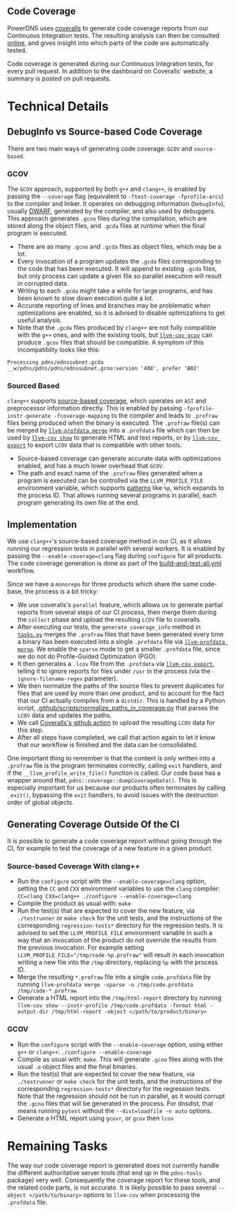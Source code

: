 Code Coverage
-------------

PowerDNS uses [coveralls](https://coveralls.io/) to generate code coverage reports from our Continuous Integration tests. The resulting analysis can then be consulted [online](https://coveralls.io/github/PowerDNS/pdns), and gives insight into which parts of the code are automatically tested.

Code coverage is generated during our Continuous Integration tests, for every pull request. In addition to the dashboard on Coveralls' website, a summary is posted on pull requests.

# Technical Details

## DebugInfo vs Source-based Code Coverage

There are two main ways of generating code coverage: `GCOV` and `source-based`.

### GCOV

The `GCOV` approach, supported by both `g++` and `clang++`, is enabled by passing the `--coverage` flag (equivalent to `-ftest-coverage -fprofile-arcs`) to the compiler and linker. It operates on debugging information (`DebugInfo`), usually [DWARF](https://dwarfstd.org/), generated by the compiler, and also used by debuggers.
This approach generates `.gcno` files during the compilation, which are stored along the object files, and `.gcda` files at runtime when the final program is executed.

* There are as many `.gcno` and `.gcda` files as object files, which may be a lot.
* Every invocation of a program updates the `.gcda` files corresponding to the code that has been executed. It will append to existing `.gcda` files, but only process can update a given file so parallel execution will result in corrupted data.
* Writing to each `.gcda` might take a while for large programs, and has been known to slow down execution quite a lot.
* Accurate reporting of lines and branches may be problematic when optimizations are enabled, so it is advised to disable optimizations to get useful analysis.
* Note that the `.gcda` files produced by `clang++` are not fully compatible with the `g++` ones, and with the existing tools, but [`llvm-cov gcov`](https://llvm.org/docs/CommandGuide/llvm-cov.html#llvm-cov-gcov) can produce `.gcov` files that should be compatible. A symptom of this incompatiblity looks like this:

```
Processing pdns/ednssubnet.gcda
__w/pdns/pdns/pdns/ednssubnet.gcno:version '408', prefer 'B02'
```

### Sourced Based

`clang++` supports [source-based coverage](https://clang.llvm.org/docs/SourceBasedCodeCoverage.html), which operates on `AST` and preprocessor information directly. This is enabled by passing `-fprofile-instr-generate -fcoverage-mapping` to the compiler and leads to `.profraw` files being produced when the binary is executed. 
The `.profraw` file(s) can be merged by [`llvm-profdata merge`](https://llvm.org/docs/CommandGuide/llvm-profdata.html#profdata-merge) into a `.profdata` file which can then be used by [`llvm-cov show`](https://llvm.org/docs/CommandGuide/llvm-cov.html#llvm-cov-show) to generate HTML and text reports, or by [`llvm-cov export`](https://llvm.org/docs/CommandGuide/llvm-cov.html#llvm-cov-export) to export `LCOV` data that is compatible with other tools.

* Source-based coverage can generate accurate data with optimizations enabled, and has a much lower overhead that `GCOV`.
* The path and exact name of the `.profraw` files generated when a program is executed can be controlled via the `LLVM_PROFILE_FILE` environment variable, which supports [patterns](https://clang.llvm.org/docs/SourceBasedCodeCoverage.html#running-the-instrumented-program) like `%p`, which expands to the process ID. That allows running several programs in parallel, each program generating its own file at the end.

## Implementation

We use `clang++`'s source-based coverage method in our CI, as it allows running our regression tests in parallel with several workers. It is enabled by passing the `--enable-coverage=clang` flag during `configure` for all products.
The code coverage generation is done as part of the [build-and-test-all.yml](https://github.com/PowerDNS/pdns/blob/master/.github/workflows/build-and-test-all.yml) workflow.

Since we have a `monorepo` for three products which share the same code-base, the process is a bit tricky:

* We use coveralls's `parallel` feature, which allows us to generate partial reports from several steps of our CI process, then merge them during the `collect` phase and upload the resulting `LCOV` file to coveralls.
* After executing our tests, the `generate_coverage_info` method in [`tasks.py`](https://github.com/PowerDNS/pdns/blob/master/tasks.py) merges the `.profraw` files that have been generated every time a binary has been executed into a single `.profdata` file via [`llvm-profdata merge`](https://llvm.org/docs/CommandGuide/llvm-profdata.html#profdata-merge). We enable the `sparse` mode to get a smaller `.profdata` file, since we do not do Profile-Guided Optimization (PGO).
* It then generates a `.lcov` file from the `.profdata` via [`llvm-cov export`](https://llvm.org/docs/CommandGuide/llvm-cov.html#llvm-cov-export), telling it to ignore reports for files under `/usr` in the process (via the `-ignore-filename-regex` parameter).
* We then normalize the paths of the source files to prevent duplicates for files that are used by more than one product, and to account for the fact that our CI actually compiles from a `distdir`. This is handled by a Python script, [.github/scripts/normalize_paths_in_coverage.py](https://github.com/PowerDNS/pdns/blob/master/.github/scripts/normalize_paths_in_coverage.py) that parses the `LCOV` data and updates the paths.
* We call [Coveralls's github action](https://github.com/coverallsapp/github-action) to upload the resulting `LCOV` data for this step.
* After all steps have completed, we call that action again to let it know that our workflow is finished and the data can be consolidated.

One important thing to remember is that the content is only written into a `.profraw` file is the program terminates correctly, calling `exit` handlers, and if the `__llvm_profile_write_file()` function is called. Our code base has a wrapper around that, `pdns::coverage::dumpCoverageData()`.
This is especially important for us because our products often terminates by calling `_exit()`, bypassing the `exit` handlers, to avoid issues with the destruction order of global objects.

## Generating Coverage Outside Of the CI

It is possible to generate a code coverage report without going through the CI, for example to test the coverage of a new feature in a given product.

### Source-based Coverage With clang++

* Run the `configure` script with the `--enable-coverage=clang` option, setting the `CC` and `CXX` environment variables to use the `clang` compiler: `CC=clang CXX=clang++ ./configure --enable-coverage=clang`
* Compile the product as usual with: `make`
* Run the test(s) that are expected to cover the new feature, via `./testrunner` or `make check` for the unit tests, and the instructions of the corresponding `regression-tests*` directory for the regression tests. It is advised to set the `LLVM_PROFILE_FILE` environment variable in such a way that an invocation of the product do not override the results from the previous invocation. For example setting `LLVM_PROFILE_FILE="/tmp/code-%p.profraw"` will result in each invocation writing a new file into the `/tmp` directory, replacing `%p` with the process ID.
* Merge the resulting `*.profraw` file into a single `code.profdata` file by running `llvm-profdata merge -sparse -o /tmp/code.profdata /tmp/code-*.profraw`
* Generate a HTML report into the `/tmp/html-report` directory by running `llvm-cov show --instr-profile /tmp/code.profdata -format html -output-dir /tmp/html-report -object </path/to/product/binary>`

### GCOV

* Run the `configure` script with the `--enable-coverage` option, using either `g++` or `clang++`: `./configure --enable-coverage`
* Compile as usual with: `make`. This will generate `.gcno` files along with the usual `.o` object files and the final binaries.
* Run the test(s) that are expected to cover the new feature, via `./testrunner` or `make check` for the unit tests, and the instructions of the corresponding `regression-tests*` directory for the regression tests. Note that the regression should not be run in parallel, as it would corrupt the `.gcna` files that will be generated in the process. For dnsdist, that means running `pytest` without the `--dist=loadfile -n auto` options.
* Generate a HTML report using `gcovr`, or `gcov` then `lcov`

# Remaining Tasks

The way our code coverage report is generated does not currently handle the different authoritative server tools (that end up in the `pdns-tools` package) very well. Consequently the coverage report for these tools, and the related code parts, is not accurate.
It is likely possible to pass several `--object </path/to/binary>` options to `llvm-cov` when processing the `.profdata` file.
